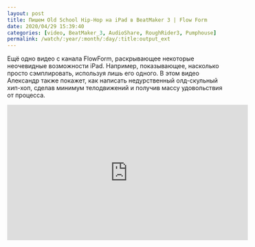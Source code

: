 ```yaml
---
layout: post
title: Пишем Old School Hip-Hop на iPad в BeatMaker 3 | Flow Form
date: 2020/04/29 15:39:40
categories: [video, BeatMaker_3, AudioShare, RoughRider3, Pumphouse]
permalink: /watch/:year/:month/:day/:title:output_ext
---
```

Ещё одно видео с канала FlowForm, раскрывающее некоторые неочевидные возможности iPad. Например, показывающее, насколько просто сэмплировать, используя лишь его одного. В этом видео Александр также покажет, как написать недурственный олд-скульный хип-хоп, сделав минимум телодвижений и получив массу удовольствия от процесса.

<iframe width="560" height="315" src="https://www.youtube.com/embed/YmJg7aq9Idc" title="YouTube video player" frameborder="0" allow="accelerometer; autoplay; clipboard-write; encrypted-media; gyroscope; picture-in-picture" allowfullscreen></iframe>
